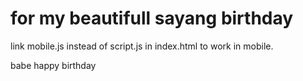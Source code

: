 # for my beautifull sayang birthday
link mobile.js instead of script.js in index.html to work in mobile.

babe happy birthday
